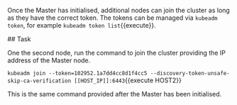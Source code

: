 Once the Master has initialised, additional nodes can join the cluster
as long as they have the correct token. The tokens can be managed via
`kubeadm token`, for example `kubeadm token list`{{execute}}.

## Task

One the second node, run the command to join the cluster providing the
IP address of the Master node.

`kubeadm join --token=102952.1a7dd4cc8d1f4cc5 --discovery-token-unsafe-skip-ca-verification [[HOST_IP]]:6443`{{execute HOST2}}

This is the same command provided after the Master has been
initialised.
